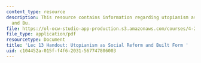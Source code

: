 ```yaml
---
content_type: resource
description: This resource contains information regarding utopianism as social reform
  and Bu.
file: https://ol-ocw-studio-app-production.s3.amazonaws.com/courses/4-241j-theory-of-city-form-spring-2013/c104452a015ff4f62031567747806003_MIT4_241JS13_handout13.pdf
file_type: application/pdf
resourcetype: Document
title: 'Lec 13 Handout: Utopianism as Social Reform and Built Form '
uid: c104452a-015f-f4f6-2031-567747806003
---
```

